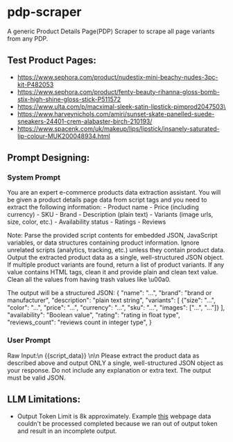 # pdp-scraper
A generic Product Details Page(PDP) Scraper to scrape all page variants from any PDP. 

## Test Product Pages:
- https://www.sephora.com/product/nudestix-mini-beachy-nudes-3pc-kit-P482053
- https://www.sephora.com/product/fenty-beauty-rihanna-gloss-bomb-stix-high-shine-gloss-stick-P511572
- https://www.ulta.com/p/macximal-sleek-satin-lipstick-pimprod2047503\
- https://www.harveynichols.com/amiri/sunset-skate-panelled-suede-sneakers-24401-crem-alabaster-birch-210193/
- https://www.spacenk.com/uk/makeup/lips/lipstick/insanely-saturated-lip-colour-MUK200048934.html


## Prompt Designing:
### System Prompt
You are an expert e-commerce products data extraction assistant.
    You will be given a product details page data from script tags and you need to extract the following information:
    - Product name
    - Price (including currency)
    - SKU
    - Brand
    - Description (plain text)
    - Variants (image urls, size, color, etc.)
    - Availability status
    - Ratings
    - Reviews

Note:
Parse the provided script contents for embedded JSON, JavaScript variables, or data structures containing product information.
Ignore unrelated scripts (analytics, tracking, etc.) unless they contain product data.
Output the extracted product data as a single, well-structured JSON object.
If multiple product variants are found, return a list of product variants.
If any value contains HTML tags, clean it and provide plain and clean text value.
Clean all the values from having trash values like \u00a0.

The output will be a structured JSON:
{
    "name": "...",
    "brand": "brand or manufacturer",
    "description": "plain text string",
    "variants": [
        {"size": "...", "color": "...", "price": "...", "currency": "...", "sku": "...", "images": ["...", "..."]}
    ],
    "availability": "Boolean value",
    "rating": "rating in float type",
    "reviews_count": "reviews count in integer type",
}

### User Prompt
Raw Input:\n
{{script_data}}
\n\n
Please extract the product data as described above and output ONLY a single, well-structured JSON object as your response. 
Do not include any explanation or extra text. The output must be valid JSON.

## LLM Limitations:
- Output Token Limit is 8k approximately. Example [this](https://www.spacenk.com/uk/makeup/lips/lip-gloss/balm-dotcom-lip-balm-UK200057237.html) webpage data couldn't be processed completed because we ran out of output token and result in an incomplete output. 